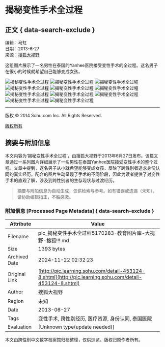 # 揭秘变性手术全过程

## 正文 { data-search-exclude }


编辑：马虹  
日期：2013-6-27  
来源：[搜狐大视野](http://pic.learning.sohu.com)  

这组图片展示了一名男性在泰国的Yanhee医院接受变性手术的全过程。这名男子在很小的时候就希望自己能够变成女孩。

![揭秘变性手术全过程](http://m4.biz.itc.cn/pic/new/stn/91/02/Img5170291_stn.jpg)
![揭秘变性手术全过程](http://m3.biz.itc.cn/pic/new/stn/90/02/Img5170290_stn.jpg)
![揭秘变性手术全过程](http://m2.biz.itc.cn/pic/new/stn/89/02/Img5170289_stn.jpg)
![揭秘变性手术全过程](http://m1.biz.itc.cn/pic/new/stn/88/02/Img5170288_stn.jpg)
![揭秘变性手术全过程](http://m4.biz.itc.cn/pic/new/stn/87/02/Img5170287_stn.jpg)
![揭秘变性手术全过程](http://m3.biz.itc.cn/pic/new/stn/86/02/Img5170286_stn.jpg)
![揭秘变性手术全过程](http://m2.biz.itc.cn/pic/new/stn/85/02/Img5170285_stn.jpg)
![揭秘变性手术全过程](http://m1.biz.itc.cn/pic/new/stn/84/02/Img5170284_stn.jpg)
![揭秘变性手术全过程](http://m4.biz.itc.cn/pic/new/stn/83/02/Img5170283_stn.jpg)
![揭秘变性手术全过程](http://m3.biz.itc.cn/pic/new/stn/82/02/Img5170282_stn.jpg)
![揭秘变性手术全过程](http://m2.biz.itc.cn/pic/new/stn/81/02/Img5170281_stn.jpg)

---

版权 © 2014 Sohu.com Inc. All Rights Reserved.   

[版权所有](http://corp.sohu.com/s2007/copyright/)  
<!-- tcd_original_link http://pic.learning.sohu.com/detail-453124-8.shtml -->
## 摘要与附加信息

<!-- tcd_abstract -->
本文内容为‘揭秘变性手术全过程’，由搜狐大视野于2013年6月27日发布。该篇文章通过一系列图片详细展示了一名男性在泰国Yanhee医院接受变性手术的整个过程。文章中提到，这名男子从小就希望能够变成女孩，反映了跨性别者追求身份认同的真实经历。配合的图片生动呈现了手术的不同阶段，因此为读者提供了对变性手术的直观了解，涉及到跨性别者的生存现状与过渡经历。
<!-- tcd_abstract_end -->

> 摘要与附加信息为自动生成，仅供检索与参考。如有错误或遗漏（未知），请协助编辑指正，不胜感激。

### 附加信息 [Processed Page Metadata] { data-search-exclude }

| Attribute       | Value                                  |
|-----------------|----------------------------------------|
| Filename        | pic_揭秘变性手术全过程5170283-教育图片库-大视野-搜狐!!!.md                             |
| Size            | 1393 bytes                           |
| Archived Date   | 2024-11-22 02:32:23                             |
| Original Link   | [http://pic.learning.sohu.com/detail-453124-8.shtml](http://pic.learning.sohu.com/detail-453124-8.shtml)                       |
| Author          | 搜狐大视野                               |
| Region          | 未知                               |
| Date            | 2013-06-27                                 |
| Tags            | 变性手术, 跨性别经历, 医疗资源, 身份认同, 泰国医院                                 |
| Evaluation            | [Unknown type(update needed)]                                 |
<!-- tcd_table_end -->

本文由跨性别中文数字档案馆归档整理，仅供浏览。版权归原作者所有。

